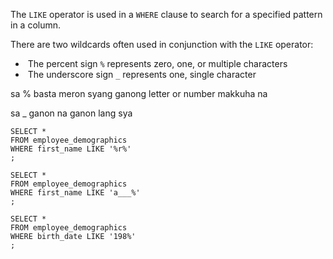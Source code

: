 The `LIKE` operator is used in a `WHERE` clause to search for a specified pattern in a column.

There are two wildcards often used in conjunction with the `LIKE` operator:

-  The percent sign `%` represents zero, one, or multiple characters
-  The underscore sign `_` represents one, single character

sa % basta meron syang ganong letter or number makkuha na

sa _ ganon na ganon lang sya

```
SELECT *
FROM employee_demographics
WHERE first_name LIKE '%r%'
;

SELECT *
FROM employee_demographics
WHERE first_name LIKE 'a___%'
;

SELECT *
FROM employee_demographics
WHERE birth_date LIKE '198%'
;
```

